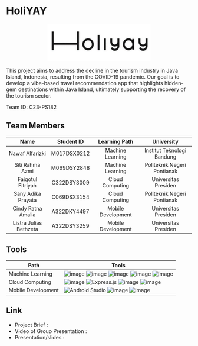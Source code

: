 # <h1>HoliYAY</h1>
<p align="center">
  <img src="https://github.com/faiqotulfitriyah/HoliYAY/blob/main/holiyayLogo.png" width="280" height="100">
</p>
This project aims to address the decline in the tourism industry in Java Island, Indonesia, resulting from the COVID-19 pandemic. Our goal is to develop a vibe-based travel recommendation app that highlights hidden-gem destinations within Java Island, ultimately supporting the recovery of the tourism sector.

Team ID: C23-PS182

## Team Members
| Name | Student ID | Learning Path | University |
| :---: | :---: |  :---: | :---: |
| Nawaf Alfarizki | M017DSX0212 | Machine Learning | Institut Teknologi Bandung |
| Siti Rahma Azmi | M069DSY2848 | Machine Learning | Politeknik Negeri Pontianak |
| Faiqotul Fitriyah | C322DSY3009 | Cloud Computing | Universitas Presiden |
| Sany Adika Prayata | C069DSX3154 | Cloud Computing | Politeknik Negeri Pontianak |
| Cindy Ratna Amalia | A322DKY4497 | Mobile Development | Universitas Presiden |
| Listra Julias Bethzeta | A322DSY3259 | Mobile Development | Universitas Presiden |

## Tools
| Path | Tools |
| --- | --- |
| Machine Learning | ![image](https://img.shields.io/badge/TensorFlow-FF6F00?style=for-the-badge&logo=tensorflow&logoColor=white) ![image](https://img.shields.io/badge/Flask-000000?style=for-the-badge&logo=flask&logoColor=white) ![image](https://img.shields.io/badge/Numpy-777BB4?style=for-the-badge&logo=numpy&logoColor=white) ![image](https://img.shields.io/badge/Pandas-2C2D72?style=for-the-badge&logo=pandas&logoColor=white) ![image](https://img.shields.io/badge/scikit_learn-F7931E?style=for-the-badge&logo=scikit-learn&logoColor=white) |
| Cloud Computing | ![image](https://img.shields.io/badge/Google_Cloud-4285F4?style=for-the-badge&logo=google-cloud&logoColor=white) ![Express.js](https://img.shields.io/badge/express.js-%23404d59.svg?style=for-the-badge&logo=express&logoColor=%2361DAFB) ![image](https://img.shields.io/badge/Postman-FF6C37?style=for-the-badge&logo=Postman&logoColor=white) ![image](https://img.shields.io/badge/MongoDB-4EA94B?style=for-the-badge&logo=mongodb&logoColor=white) |
| Mobile Development | ![Android Studio](https://img.shields.io/badge/Android%20Studio-3DDC84.svg?style=for-the-badge&logo=android-studio&logoColor=white) ![image](https://img.shields.io/badge/Kotlin-0095D5?&style=for-the-badge&logo=kotlin&logoColor=white) ![image](https://img.shields.io/badge/Figma-F24E1E?style=for-the-badge&logo=figma&logoColor=white) |

## Link
- Project Brief :
- Video of Group Presentation :
- Presentation/slides : 
